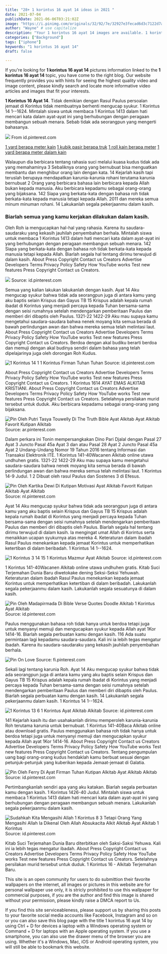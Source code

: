 ```yaml
---
title: "28+ 1 korintus 16 ayat 14 ideas in 2021 "
date: 2021-07-04
publishDate: 2021-06-06T03:21:02Z
image: "https://i.pinimg.com/originals/32/92/7e/32927e3fecad6d3c7122d7aeac0dfd88.jpg"
author: "Wayne" # use capitalize
description: "Your 1 korintus 16 ayat 14 images are available. 1 korintus 16 ayat 14 are a topic that is being searched for and liked by netizens now. You can Find and Download the 1 korintus 16 ayat 14 files here. Find and Download all royalty-free vectors."
categories: ["Background"]
tags: ["iphone"]
keywords: "1 korintus 16 ayat 14"
draft: false

---
```


If you're looking for **1 korintus 16 ayat 14** pictures information linked to the **1 korintus 16 ayat 14** topic, you have come to the right  blog.  Our website frequently  provides you with  hints  for seeing  the highest  quality video and image  content, please kindly search and locate more informative video articles and images  that fit your interests.

**1 Korintus 16 Ayat 14**. Tidak demikian dengan Rasul Paulus persoalan jemaat di Korintus tidak membuatnya berhenti mengucap syukur. 1 Korintus 14 1--1624. Mintalah siswa untuk membaca 1 Korintus 1413 dalam hati mencari kata dalam ayat-ayat ini yang berhubungan dengan peragaan membangun sebuah menara. Sebab tidak ada seorangpun yang mengerti bahasanya.

![](https://i.pinimg.com/originals/da/fc/21/dafc21b0cfcb9bfe807857f88f418882.jpg "")
 From id.pinterest.com

[1 yard berapa meter kain](/1-yard-berapa-meter-kain/)
[1 kubik pasir berapa truk](/1-kubik-pasir-berapa-truk/)
[1 roll kain berapa meter](/1-roll-kain-berapa-meter/)
[1 yard berapa meter dalam kain](/1-yard-berapa-meter-dalam-kain/)

Walaupun dia berbicara tentang rahasia suci melalui kuasa kudus tidak ada yang memahaminya 3 Sebaliknya orang yang bernubuat bisa menguatkan membantu dan menghibur orang lain dengan kata. 14 Kejarlah kasih tapi teruslah berupaya mendapatkan karunia-karunia rohani terutama karunia bernubuat 2 Orang yang berbicara bahasa lain berbicara kepada Allah bukan kepada manusia. Aku berbicara kepadamu sebagai orang-orang yang bijaksana. 142 Siapa yang berkata-kata dengan bahasa roh tidak berkata-kata kepada manusia tetapi kepada Allah. 2011 dan mereka semua minum minuman rohani. 14 Lakukanlah segala pekerjaanmu dalam kasih.

### Biarlah semua yang kamu kerjakan dilakukan dalam kasih.

Oleh Roh ia mengucapkan hal-hal yang rahasia. Karena itu saudara-saudaraku yang kekasih jauhilah penyembahan berhala. Mintalah siswa untuk membaca 1 Korintus 1413 dalam hati mencari kata dalam ayat-ayat ini yang berhubungan dengan peragaan membangun sebuah menara. 142 Siapa yang berkata-kata dengan bahasa roh tidak berkata-kata kepada manusia tetapi kepada Allah. Biarlah segala hal tentang dirimu terwujud di dalam kasih. About Press Copyright Contact us Creators Advertise Developers Terms Privacy Policy Safety How YouTube works Test new features Press Copyright Contact us Creators.


![](https://i.pinimg.com/originals/da/fc/21/dafc21b0cfcb9bfe807857f88f418882.jpg "")
Source: id.pinterest.com

Semua yang kalian lakukan lakukanlah dengan kasih. Ayat 14 Aku mengucap syukur bahwa tidak ada seorangpun juga di antara kamu yang aku baptis selain Krispus dan Gayus TB 15 Krispus adalah kepala rumah ibadat di Korintus yang menjadi percaya kepada Tuhan bersama-sama dengan seisi rumahnya setelah mendengarkan pemberitaan Paulus dan memberi diri dibaptis oleh Paulus. 1321-22 1422-29 Aku mau supaya kamu mengetahui saudara-saudara bahwa nenek moyang kita semua berada di bawah perlindungan awan dan bahwa mereka semua telah melintasi laut. About Press Copyright Contact us Creators Advertise Developers Terms Privacy Policy Safety How YouTube works Test new features Press Copyright Contact us Creators. Berdoa dengan akal budiku berarti berdoa dan memuji dengan akal budinya sendiri dalam bahasa yang telah dipelajarinya juga oleh dorongan Roh Kudus.

![1 Korintus 14 1 1 Korintus Firman Tuhan Tuhan](https://i.pinimg.com/originals/7f/96/51/7f9651e9463b8a1944478f844f6b0b77.jpg "1 Korintus 14 1 1 Korintus Firman Tuhan Tuhan")
Source: id.pinterest.com

About Press Copyright Contact us Creators Advertise Developers Terms Privacy Policy Safety How YouTube works Test new features Press Copyright Contact us Creators. 1 Korintus 1614 AYAT EMAS ALKITAB KRISTIANI. About Press Copyright Contact us Creators Advertise Developers Terms Privacy Policy Safety How YouTube works Test new features Press Copyright Contact us Creators. Setelahnya persilakan murid tersebut untuk duduk. Aku berbicara kepadamu sebagai orang-orang yang bijaksana.

![Pin Oleh Putri Tasya Touwelly Di The Truth Bible Ayat Alkitab Ayat Alkitab Favorit Kutipan Alkitab](https://i.pinimg.com/736x/a8/f4/55/a8f4551f9f318d02864afba75e1f2224.jpg "Pin Oleh Putri Tasya Touwelly Di The Truth Bible Ayat Alkitab Ayat Alkitab Favorit Kutipan Alkitab")
Source: ar.pinterest.com

Dalam perkara ini Tonin mempersangkakan Dino Pari Djalal dengan Pasal 27 Ayat 3 Juncto Pasal 45a Ayat 3 dan atau Pasal 28 Ayat 2 Juncto Pasal 45a Ayat 2 Undang-Undang Nomor 19 Tahun 2016 tentang Informasi dan Transaksi Elektronik ITE. 1 Korintus 141-40Wacanen Alkitab online utawa undhuhen gratis. 1321-22 1422-29 Aku mau supaya kamu mengetahui saudara-saudara bahwa nenek moyang kita semua berada di bawah perlindungan awan dan bahwa mereka semua telah melintasi laut. 1 Korintus 14-9 Judul. 1 2 Dibuat oleh rasul Paulus dan Sostenes 3 di Efesus.

![Pin Oleh Kartika Dewi Di Kutipan Motivasi Ayat Alkitab Favorit Kutipan Alkitab Ayat Alkitab](https://i.pinimg.com/originals/d6/25/ce/d625ce1ca7248cc0370d95c37237d981.jpg "Pin Oleh Kartika Dewi Di Kutipan Motivasi Ayat Alkitab Favorit Kutipan Alkitab Ayat Alkitab")
Source: nl.pinterest.com

Ayat 14 Aku mengucap syukur bahwa tidak ada seorangpun juga di antara kamu yang aku baptis selain Krispus dan Gayus TB 15 Krispus adalah kepala rumah ibadat di Korintus yang menjadi percaya kepada Tuhan bersama-sama dengan seisi rumahnya setelah mendengarkan pemberitaan Paulus dan memberi diri dibaptis oleh Paulus. Biarlah segala hal tentang dirimu terwujud di dalam kasih. Ia mengingat umat Allah di Korintus serta menaikkan ucapan syukurnya atas mereka 4. Keteraturan dalam ibadah Rasul Paulus menekankan kepada jemaat Korintus untuk memperhatikan ketertiban di dalam beribadah. 1 Korintus 14 1--1624.

![1 Korintus 3 14 15 1 Korintus Mazmur Ayat Alkitab](https://i.pinimg.com/originals/b5/7c/19/b57c197e987e51f3478637f7b2b95ea0.jpg "1 Korintus 3 14 15 1 Korintus Mazmur Ayat Alkitab")
Source: id.pinterest.com

1 Korintus 141-40Wacanen Alkitab online utawa undhuhen gratis. Kitab Suci Terjemahan Dunia Baru diwetokake dening Seksi-Seksi Yehuwah. Keteraturan dalam ibadah Rasul Paulus menekankan kepada jemaat Korintus untuk memperhatikan ketertiban di dalam beribadah. Lakukanlah segala pekerjaanmu dalam kasih. Lakukanlah segala sesuatunya di dalam kasih.

![Pin Oleh Madapirmada Di Bible Verse Quotes Doodle Alkitab 1 Korintus Ayat Alkitab](https://i.pinimg.com/originals/c3/ea/a3/c3eaa307caf1b43735720f7b695ac232.jpg "Pin Oleh Madapirmada Di Bible Verse Quotes Doodle Alkitab 1 Korintus Ayat Alkitab")
Source: id.pinterest.com

Paulus menggunakan bahasa roh tidak hanya untuk berdoa tetapi juga untuk menyanyi memuji dan mengucapkan syukur kepada Allah ayat 1Kor 1414-16. Biarlah segala perbuatan kamu dengan kasih. 116 Ada suatu permintaan lagi kepadamu saudara-saudara. Kali ini ia lebih tegas mengatur ibadah. Karena itu saudara-saudaraku yang kekasih jauhilah penyembahan berhala.

![Pin On Love](https://i.pinimg.com/originals/56/bf/d5/56bfd5cd87f2d8be992cc4738d0c08b4.jpg "Pin On Love")
Source: fi.pinterest.com

Sekali lagi tentang karunia Roh. Ayat 14 Aku mengucap syukur bahwa tidak ada seorangpun juga di antara kamu yang aku baptis selain Krispus dan Gayus TB 15 Krispus adalah kepala rumah ibadat di Korintus yang menjadi percaya kepada Tuhan bersama-sama dengan seisi rumahnya setelah mendengarkan pemberitaan Paulus dan memberi diri dibaptis oleh Paulus. Biarlah segala perbuatan kamu dengan kasih. 14 Lakukanlah segala pekerjaanmu dalam kasih. 1 Korintus 14 1--1624.

![1 Korintus 13 6 1 Korintus Ayat Alkitab Alkitab](https://i.pinimg.com/originals/2b/fc/8a/2bfc8a300fa0bf08a82cce8d4ddbfe4d.jpg "1 Korintus 13 6 1 Korintus Ayat Alkitab Alkitab")
Source: id.pinterest.com

141 Kejarlah kasih itu dan usahakanlah dirimu memperoleh karunia-karunia Roh terutama karunia untuk bernubuat. 1 Korintus 141-40Baca Alkitab online atau download gratis. Paulus menggunakan bahasa roh tidak hanya untuk berdoa tetapi juga untuk menyanyi memuji dan mengucapkan syukur kepada Allah ayat 1Kor 1414-16. About Press Copyright Contact us Creators Advertise Developers Terms Privacy Policy Safety How YouTube works Test new features Press Copyright Contact us Creators. Tentang pengumpulan uang bagi orang-orang kudus hendaklah kamu berbuat sesuai dengan petunjuk-petunjuk yang kuberikan kepada Jemaat-jemaat di Galatia.

![Pin Oleh Ferry Di Ayat Firman Tuhan Kutipan Alkitab Ayat Alkitab Alkitab](https://i.pinimg.com/originals/65/d3/a6/65d3a6453698b4647e7aa53281b88bda.jpg "Pin Oleh Ferry Di Ayat Firman Tuhan Kutipan Alkitab Ayat Alkitab Alkitab")
Source: id.pinterest.com

Pertimbangkanlah sendiri apa yang aku katakan. Biarlah segala perbuatan kamu dengan kasih. 1 Korintus 1426-40 Judul. Mintalah siswa untuk membaca 1 Korintus 1413 dalam hati mencari kata dalam ayat-ayat ini yang berhubungan dengan peragaan membangun sebuah menara. Lakukanlah segala pekerjaanmu dalam kasih.

![Sudahkah Kita Mengasihi Allah 1 Korintus 8 3 Tetapi Orang Yang Mengasihi Allah Ia Dikenal Oleh Allah Absukacita Alkit Alkitab Ayat Alkitab 1 Korintus](https://i.pinimg.com/originals/32/92/7e/32927e3fecad6d3c7122d7aeac0dfd88.jpg "Sudahkah Kita Mengasihi Allah 1 Korintus 8 3 Tetapi Orang Yang Mengasihi Allah Ia Dikenal Oleh Allah Absukacita Alkit Alkitab Ayat Alkitab 1 Korintus")
Source: id.pinterest.com

Kitab Suci Terjemahan Dunia Baru diterbitkan oleh Saksi-Saksi Yehuwa. Kali ini ia lebih tegas mengatur ibadah. About Press Copyright Contact us Creators Advertise Developers Terms Privacy Policy Safety How YouTube works Test new features Press Copyright Contact us Creators. Setelahnya persilakan murid tersebut untuk duduk. 1 Korintus 16 - Alkitab Terjemahan Baru.

This site is an open community for users to do submittion their favorite wallpapers on the internet, all images or pictures in this website are for personal wallpaper use only, it is stricly prohibited to use this wallpaper for commercial purposes, if you are the author and find this image is shared without your permission, please kindly raise a DMCA report to Us.

If you find this site serviceableness, please support us by sharing this posts to your favorite social media accounts like Facebook, Instagram and so on or you can also save this blog page with the title 1 korintus 16 ayat 14 by using Ctrl + D for devices a laptop with a Windows operating system or Command + D for laptops with an Apple operating system. If you use a smartphone, you can also use the drawer menu of the browser you are using. Whether it's a Windows, Mac, iOS or Android operating system, you will still be able to bookmark this website.
